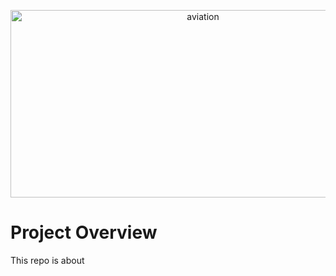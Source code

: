 <p align="center">
  <img width="600" height="300" alt="aviation" src="https://github.com/user-attachments/assets/fc19ac5b-e32a-43de-8b48-6f7f99a625c1">

# Project Overview
This repo is about
